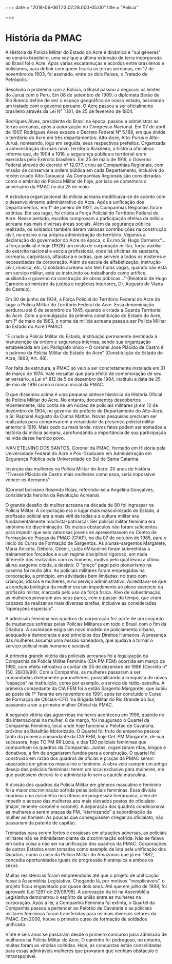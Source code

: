 +++
date = "2018-06-06T23:07:28.000-05:00"
title = "Polícia"

+++
# História da PMAC

A História da Polícia Militar do Estado do Acre é dinâmica e "sui gêneres" no cenário brasileiro, uma vez que a última extensão de terra incorporada ao Brasil foi o Acre. Após várias escaramuças e acordos entre brasileiros e bolivianos, para definir com quem ficaria as terras acreanas, em 17 de novembro de 1903, foi assinado, entre os dois Países, o Tratado de Petrópolis.


Resolvido o problema com a Bolívia, o Brasil passou a negociar os limites do Juruá com o Peru. Em 08 de setembro de 1909, o diplomata Barão de Rio Branco define de vez o espaço geográfico de nosso estado, assinando um tratado com o governo peruano.
O Acre passou a ser oficialmente brasileiro através da Lei N° 1.181, de 25 de fevereiro de 1904.

Rodrigues Alves, presidente do Brasil na época, passou a administrar as terras acreanas, após a autorização do Congresso Nacional. Em 07 de abril de 1907, Rodrigues Alves expede o Decreto Federal N° 5.188, em que divide o território do Acre em três departamentos: Alto-Acre, Alto-Purus e Alto-Juruá, nomeando, logo em seguida, seus respectivos prefeitos.
Organizada a administração do mais novo Território Brasileiro, a história oficialnos informa que, de 1904 a 1916, a segurança pública e territorial eram exercidas pelo Exército brasileiro. Em 25 de maio de 1916, o Governo Federal através do decreto n° 12.077, criou as Companhias Regionais, com missão de conservar a ordem pública em cada Departamento, inclusive do recém criado Alto-Tarauacá. As Companhias Regionais são consideradas como o embrião do Polícia Militar de hoje, por isso se comemora o aniversário da PMAC no dia 25 de maio.

A estrutura organizacional da milícia acreana modificava-se de acordo com o desenvolvimento administrativo do Acre. Após a unificação dos Departamentos, em 1° de janeiro de 1921, as Companhias Regionais foram extintas. Em seu lugar, foi criada a Força Policial do Território Federal do Acre.
Nesse período, escritos comprovam a participação efetiva da milícia acreana nas mais diversas áreas sociais. Além da segurança pública realizada, os soldados também deram valiosas contribuições na construção civil, no ensino e na própria administração do território. Vejamos a declaração do governador do Acre na época, o Ex.mo Sr. Hugo Carneiro:“... a força policial é hoje (1928) um misto de corporação militar, força auxiliar do exército nacional e escola profissional, onde há oficinas de sapataria, correaria, carpintaria, alfaiataria e outras, que servem a todos os misteres e necessidades da corporação. Além de escola de alfabetização, instrução civil, música, etc. O soldado acreano não tem horas vagas, quando não está em serviço militar, está se instruindo ou trabalhando como artífice, auxiliando o governo na construção de obras públicas...” (Relatório de Hugo Carneiro ao ministro da justiça e negócios interiores, Dr. Augusto de Viana do Castelo).

Em 30 de junho de 1934, a Força Policial do Território Federal do Acre dá lugar a Polícia Militar do Território Federal do Acre. Essa denominação perdurou até 6 de setembro de 1945, quando é criada a Guarda Territorial do Acre. Com a promulgação da primeira constituição do Estado do Acre, em 1° de maio de 1963, o nome da milícia acreana passa a ser Polícia Militar do Estado do Acre (PMAC).

“É criada a Polícia Militar do Estado, instituição permanente destinada à manutenção da ordem e segurança internas, sendo sua organização estabelecida em Lei. Parágrafo único – O coronel José Plácido de Castro é o patrono da Polícia Militar do Estado do Acre” (Constituição do Estado do Acre, 1963, Art. 48).

Por falta de estrutura, a PMAC só veio a ser concretamente instalada em 31 de março de 1974. Vale ressaltar que para efeito de comemoração de seu aniversário, a Lei n° 812 de 5 de dezembro de 1984, instituiu a data de 25 de mio de 1916 como o marco inicial da PMAC.

O que dissemos acima é uma pequena síntese histórica da História Oficial da Polícia Militar do Acre. No entanto, documentos descobertos recentemente, dão conta de um núcleo de policiais militares já em 12 de dezembro de 1904, no governo do prefeito do Departamento do Alto-Acre, o Sr. Raphael Augusto da Cunha Mattos. Novas pesquisas precisam ser realizadas para comprovarem a veracidade da presença policial militar anterior à 1916. Mais cedo ou mais tarde, novos fatos podem ser somados a história da milícia acreana, aprofundando a importância de sua participação na vida desse heróico povo.

IVAN ETELVINO DOS SANTOS, Coronel da PMAC, formado em História pela Universidade Federal do Acre e Pós-Graduado em Administração em Segurança Pública pela Universidade do Sul de Santa Catarina.

Inserção das mulheres na Polícia Militar do Acre: 20 anos de história.
“Tivesse Plácido de Castro mais mulheres como essa, seria impossível vencer os Acreanos”

(Coronel boliviano Rosendo Rojas, referindo-se a Angelina Gonçalves, considerada heroína da Revolução Acreana).

O grande desafio da mulher acreana na década de 80 foi ingressar na Polícia Militar. A corporação era o lugar mais masculinizado do Estado, a profissão policial era a mais viril de todas e a cultura militar era fundamentalmente machista-patriarcal. Ser policial militar feminina era sinônimo de discriminação.
Os muitos obstáculos não foram suficientes para impedir que seis valorosas jovens se apresentassem no Centro de Formação de Praças da PMAC (CFAP), no dia 07 de outubro de 1985, para o início do Curso de Formação de Sargentos. As alunas-sargentos Margarete, Maria Aniceta, Débora, Ozenir, Luíza eMisceline foram submetidas a treinamentos forçados e a um regime disciplinar rigoroso, em nada diferente dos realizados com os homens, motivo pelo qual levou a última aluna-sargento citada, a desistir. O “preço” pago pelo pioneirismo na caserna foi muito alto.
As policiais militares foram empregadas na corporação, a princípio, em atividades bem limitadas: no trato com crianças, idosos e mulheres, e no serviço administrativo. Acreditava-se que a condição biológica da mulher era um impedimento ao pleno exercício da profissão militar, marcada pelo uso da força física. Alvo de subestimação, as mulheres provaram aos seus pares, com o passar do tempo, que eram capazes de realizar as mais diversas tarefas, inclusive as consideradas “operações especiais”.

A admissão feminina nos quadros da corporação fez parte de um conjunto de mudanças sofridas pelas Polícias Militares em todo o Brasil com o fim da Ditadura. A sociedade exigia um novo modelo de policiamento urbano, adequado à democracia e aos princípios dos Direitos Humanos. A presença das mulheres assumia uma missão saneadora, que ajudava a tornar o serviço policial mais humano e sociável.

A primeira grande vitória das policiais acreanas foi a legalização da Companhia de Polícia Militar Feminina (CIA PM FEM) ocorrida em março de 1990, com efeito retroativo a contar de 05 de dezembro de 1986 (Decreto n° 150, 28/03/90). Com a Companhia, as mulheres passaram a ser comandadas diretamente por mulheres, possibilitando a conquista de novos “espaços” na instituição, como por exemplo, o serviço de rádio-patrulha. A primeira comandante da CIA FEM foi a então Sargento Margarete, que subiu ao posto de 1º Tenente em novembro de 1991, após ter concluído o Curso de Formação de Oficiais-CFO ‘na Brigada Militar do Rio Grande do Sul, passando a ser a primeira mulher Oficial da PMAC.

A segundo vitória das aguerridas mulheres aconteceu em 1996, quando no dia internacional na mulher, 8 de março, foi inaugurado o Quartel da Companhia Feminina, local onde hoje funciona o Pelotão de Cavalaria, próximo ao Batalhão Motorizado. O Quartel foi fruto do empenho pessoal tanto da primeira comandante da CIA FEM, hoje Cel. PM Margarete, de sua sucessora, hoje TC PM RR Lúcia, e das 130 policiais femininas que compunham os quadros da Companhia. Juntas, organizaram rifas, bingos e donativos, a fim de angariarem fundos para a construção.
O quartel foi construído em razão dos quadros de oficias e praças da PMAC serem separados em gêneros masculino e feminino. A obra veio cumprir um antigo desejo das policiais femininas: terem um local exclusivo para mulheres, em que pudessem decorá-lo e administrá-lo sem a cautela masculina.

A divisão dos quadros da Polícia Militar em gêneros masculino e feminino foi a maior discriminação sofrida pelas policiais femininas. Essa divisão imprimia uma assimetria nos ritmos de progressão hierárquica, além de impedir o acesso das mulheres aos mais elevados postos do oficialato (major, tenente-coronel e coronel). A separação dos quadros condicionava as mulheres a serem praças da PM, “eternizando” a subordinação da mulher ao homem. As poucas que conseguissem chegar ao oficialato, não passariam da patente de capitão.

Treinadas para serem fortes e corajosas em situações adversas, as policiais militares não se intimidaram diante da discriminação sofrida. Não se falava em outra coisa a não ser na unificação dos quadros da PMAC. Corporações de outros Estados eram tomadas como exemplo de luta pela unificação dos Quadros, como o caso da Polícia Militar do Amazonas que já em 1982, concedia oportunidades iguais de progressão hierárquica a ambos os sexos.

Muitas resistências foram empreendidas até que o projeto de unificação fosse à Assembléia Legislativa. Chegando lá, por motivos “inexplicáveis”, o projeto ficou engavetado por quase dois anos. Até que em julho de 1998, foi aprovado (Lei 1267 de 29/06/98).
A aprovação da lei na Assembléia Legislativa demonstrou o espírito de união entre as mulheres na corporação. Após a lei, a Companhia Feminina foi extinta, o Quartel da Companhia passou a pertencer ao Pelotão de Cavalaria e as policiais militares femininas foram transferidas para os mais diversos setores da PMAC. Em 2000, houve o primeiro curso de formação de soldados unificado.

Vinte e seis anos se passaram desde o primeiro concurso para admissão de mulheres na Polícia Militar do Acre. O caminho foi pedregoso, no entanto, muitas foram as vitórias colhidas. Hoje, as conquistas estão consolidadas para essas admiráveis mulheres que provaram que nenhum obstáculo é intransponível.